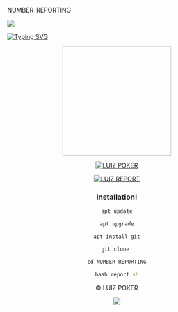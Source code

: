 NUMBER-REPORTING

<p>
<img src= "https://camo.githubusercontent.com/71b837571c48af3aa60a73dbc9d5936aa359d78efbfa8a6743cbbbc16b80ef4d/68747470733a2f2f63646e2e646973636f72646170702e636f6d2f6174746163686d656e74732f3830353930323039333930363630383138362f3830353931333937323533353539303932322f74656e6f722e676966"/>
</p>

[![Typing SVG](https://readme-typing-svg.herokuapp.com?color=%DARKGREEN&lines=luiz+-+REPORT!..;Number+banning+and+unbanning+tool!;This+tool+only+for+educational+purposes!;Dont+use+illegally!...;coded+by+C7836+7U12+%3A)](https://git.io/typing-svg)

<div align="center">
  <img border-radius: 15px src"https://dragon.online-convert.com/download-file/37367e75-5c43-462a-8417-9bac5d5eac54/d5b1f4e9-46f9-4571-8fd8-3d3aeb245b1b?qr=true" width="250" height="250"/>
 <p align="center">
 
<p align="center">
<a href="https://wa.me/+56972227666"><img title="LUIZ POKER
" src="https://img.shields.io/badge/luiz_POKER-Contact me-LUIZ POKER/LUIZ%20MON?color=Blue&style=for-the-badge&logo=whatsapp"></a>
 </p>
  
<a href="#"><img title="LUIZ REPORT"
 src="https://img.shields.io/badge/-LUIZ%20REPORT-black?&style=for-the-badge"></a>


### Installation!

```js
apt update

apt upgrade

apt install git

git clone 

cd NUMBER-REPORTING

bash report.sh
```






©  LUIZ POKER

<p>
<img src= "https://camo.githubusercontent.com/71b837571c48af3aa60a73dbc9d5936aa359d78efbfa8a6743cbbbc16b80ef4d/68747470733a2f2f63646e2e646973636f72646170702e636f6d2f6174746163686d656e74732f3830353930323039333930363630383138362f3830353931333937323533353539303932322f74656e6f722e676966"/>
</p>
